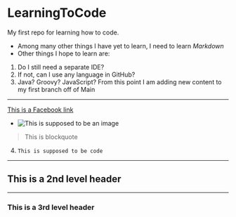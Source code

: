 # LearningToCode
My first repo for learning how to code.
- Among many other things I have yet to learn, I need to learn *Markdown*
- Other things I hope to learn are:
 1. Do I still need a separate IDE?
 2. If not, can I use any language in GitHub?
 3. Java? Groovy? JavaScript?
From this point I am adding new content to my first branch off of Main
---
[This is a Facebook link](http://www.facebook.com/)
- ![This is supposed to be an image](image.jpg)
> This is blockquote
4. `This is supposed to be code`
---
## This is a 2nd level header
---
### This is a 3rd level header
